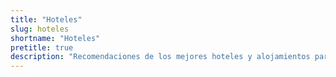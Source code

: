 ```yaml
---
title: "Hoteles"
slug: hoteles
shortname: "Hoteles"
pretitle: true
description: "Recomendaciones de los mejores hoteles y alojamientos para unas vacaciones cómodas y seguras."
---
```



